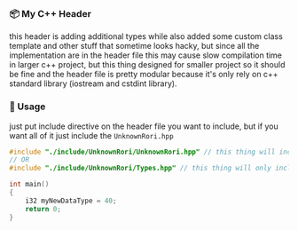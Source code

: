 ### 📦 My C++ Header

this header is adding additional types while also added some custom class template and other stuff that sometime looks hacky, but since all the implementation are in the header file this may cause slow compilation time in larger c++ project, but this thing designed for smaller project so it should be fine and the header file is pretty modular because it's only rely on c++ standard library (iostream and cstdint library).

### 🚀 Usage

just put include directive on the header file you want to include, but if you want all of it just include the `UnknownRori.hpp`

```cpp
#include "./include/UnknownRori/UnknownRori.hpp" // this thing will include entire header file
// OR
#include "./include/UnknownRori/Types.hpp" // this thing will only include the type definition

int main()
{
    i32 myNewDataType = 40;
    return 0;
}
```
